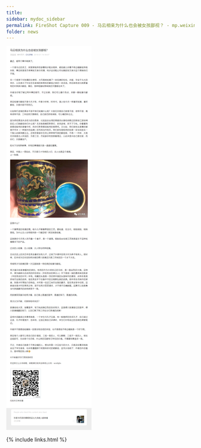 ```yaml
---
title:
sidebar: mydoc_sidebar
permalink: FireShot Capture 009 - 马云相亲为什么也会被女孩鄙视？ - mp.weixin.qq.com.html
folder: news
---
```


<img src="images/FireShot Capture 009 - 马云相亲为什么也会被女孩鄙视？ - mp.weixin.qq.com.png"/>


{% include links.html %}
